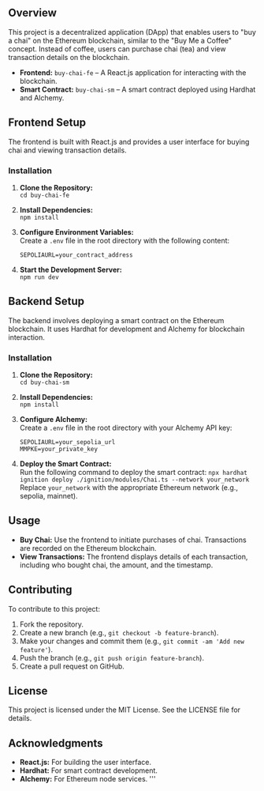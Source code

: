 ## Overview

This project is a decentralized application (DApp) that enables users to "buy a chai" on the Ethereum blockchain, similar to the "Buy Me a Coffee" concept. Instead of coffee, users can purchase chai (tea) and view transaction details on the blockchain.

- **Frontend:** `buy-chai-fe` – A React.js application for interacting with the blockchain.
- **Smart Contract:** `buy-chai-sm` – A smart contract deployed using Hardhat and Alchemy.

## Frontend Setup

The frontend is built with React.js and provides a user interface for buying chai and viewing transaction details.

### Installation

1. **Clone the Repository:**  
   `cd buy-chai-fe`

2. **Install Dependencies:**  
   `npm install`

3. **Configure Environment Variables:**  
   Create a `.env` file in the root directory with the following content:
   ```
   SEPOLIAURL=your_contract_address
   ```

4. **Start the Development Server:**  
   `npm run dev`


## Backend Setup

The backend involves deploying a smart contract on the Ethereum blockchain. It uses Hardhat for development and Alchemy for blockchain interaction.

### Installation

1. **Clone the Repository:**  
   `cd buy-chai-sm`

2. **Install Dependencies:**  
   `npm install`

3. **Configure Alchemy:**  
   Create a `.env` file in the root directory with your Alchemy API key:
   ```
   SEPOLIAURL=your_sepolia_url
   MMPKE=your_private_key
   ```

4. **Deploy the Smart Contract:**  
   Run the following command to deploy the smart contract:
   `npx hardhat ignition deploy ./ignition/modules/Chai.ts --network your_network`
   Replace `your_network` with the appropriate Ethereum network (e.g., sepolia, mainnet).

## Usage

- **Buy Chai:** Use the frontend to initiate purchases of chai. Transactions are recorded on the Ethereum blockchain.
- **View Transactions:** The frontend displays details of each transaction, including who bought chai, the amount, and the timestamp.

## Contributing

To contribute to this project:

1. Fork the repository.
2. Create a new branch (e.g., `git checkout -b feature-branch`).
3. Make your changes and commit them (e.g., `git commit -am 'Add new feature'`).
4. Push the branch (e.g., `git push origin feature-branch`).
5. Create a pull request on GitHub.

## License

This project is licensed under the MIT License. See the LICENSE file for details.

## Acknowledgments

- **React.js:** For building the user interface.
- **Hardhat:** For smart contract development.
- **Alchemy:** For Ethereum node services.
'''
